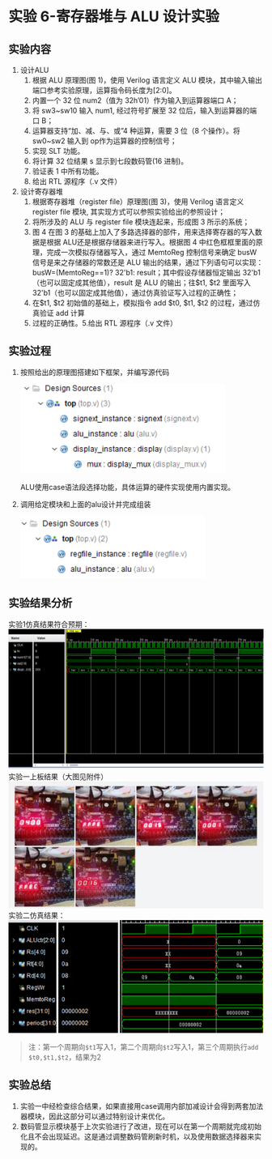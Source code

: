 # 实验 6-寄存器堆与 ALU 设计实验
## 实验内容
1. 设计ALU
	1. 根据 ALU 原理图(图 1)，使用 Verilog 语言定义 ALU 模块，其中输入输出端口参考实验原理，运算指令码长度为[2:0]。
	2. 内置一个 32 位 num2（值为 32h’01）作为输入到运算器端口 A；
	3. 将 sw3~sw10 输入 num1, 经过符号扩展至 32 位后，输入到运算器的端口 B；
	4. 运算器支持“加、减、与、或”4 种运算，需要 3 位（8 个操作）。将 sw0~sw2 输入到 op作为运算器的控制信号；
	5. 实现 SLT 功能。
	6. 将计算 32 位结果 s 显示到七段数码管(16 进制)。
	7. 验证表 1 中所有功能。
	8. 给出 RTL 源程序（.v 文件）
2. 设计寄存器堆
	1. 根据寄存器堆（register file）原理图(图 3)，使用 Verilog 语言定义 register file 模块, 其实现方式可以参照实验给出的参照设计；
	2. 将所涉及的 ALU 与 register file 模块连起来，形成图 3 所示的系统；
	3. 图 4 在图 3 的基础上加入了多路选择器的部件，用来选择寄存器的写入数据是根据 ALU还是根据存储器来进行写入。根据图 4 中红色框框里面的原理，完成一次模拟存储器写入，通过 MemtoReg 控制信号来确定 busW 信号是来之存储器的常数还是 ALU 输出的结果，通过下列语句可以实现：busW=(MemtoReg==1)? 32'b1: result；其中假设存储器恒定输出 32'b1（也可以固定成其他值），result 是 ALU 的输出；往$t1, $t2
	里面写入 32'b1（也可以固定成其他值），通过仿真验证写入过程的正确性；
	4. 在$t1, $t2 初始值的基础上，模拟指令 add $t0, $t1, $t2 的过程，通过仿真验证 add 计算
	5. 过程的正确性。5.给出 RTL 源程序（.v 文件）
## 实验过程
1. 按照给出的原理图搭建如下框架，并编写源代码
   
	![](./img/1.jpeg)

	ALU使用case语法段选择功能，具体运算的硬件实现使用内置实现。

2. 调用给定模块和上面的alu设计并完成组装
   
	![](./img/2.jpeg)

## 实验结果分析
实验1仿真结果符合预期：
![](./img/3.jpeg)
实验一上板结果（大图见附件）
![](./img/4.jpeg)
实验二仿真结果：
![](./img/5.jpeg)
> 注：第一个周期向`$t1`写入1，第二个周期向`$t2`写入1，第三个周期执行`add $t0,$t1,$t2`，结果为2
## 实验总结
1. 实验一中经检查综合结果，如果直接用case调用内部加减设计会得到两套加法器模块，因此这部分可以通过特别设计来优化。
2. 数码管显示模块基于上次实验进行了改进，现在可以在第一个周期就完成初始化且不会出现延迟。这是通过调整数码管刷新时机，以及使用数据选择器来实现的。
